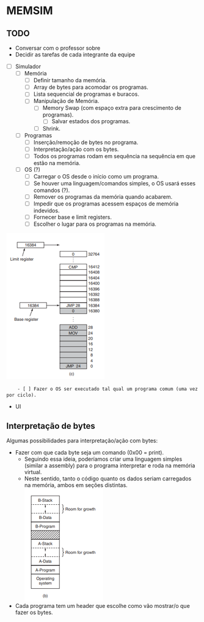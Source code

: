 # MEMSIM

## TODO
- Conversar com o professor sobre
- Decidir as tarefas de cada integrante da equipe

- [ ] Simulador
    - [ ] Memória
        - [ ] Definir tamanho da memória.
        - [ ] Array de bytes para acomodar os programas.
        - [ ] Lista sequencial de programas e buracos.
        - [ ] Manipulação de Memória.
            - [ ] Memory Swap (com espaço extra para crescimento de programas).
                - [ ] Salvar estados dos programas.
            - [ ] Shrink.
    - [ ] Programas
        - [ ] Inserção/remoção de bytes no programa.
        - [ ] Interpretação/ação com os bytes.
        - [ ] Todos os programas rodam em sequência na sequência em que estão na memória.
    - [ ] OS (?)
        - [ ] Carregar o OS desde o início como um programa.
        - [ ] Se houver uma linguagem/comandos simples, o OS usará esses comandos (?).
        - [ ] Remover os programas da memória quando acabarem.
        - [ ] Impedir que os programas acessem espaços de memória indevidos.
        - [ ] Fornecer base e limit registers.
        - [ ] Escolher o lugar para os programas na memória.

![](img/tanenbaum-base-limit.png)
        
        - [ ] Fazer o OS ser executado tal qual um programa comum (uma vez por ciclo).

- UI

## Interpretação de bytes
Algumas possibilidades para interpretação/ação com bytes:
- Fazer com que cada byte seja um comando (0x00 = print).
    - Seguindo essa ideia, poderíamos criar uma linguagem simples (similar a assembly) para o programa interpretar e roda na memória virtual.
    - Neste sentido, tanto o código quanto os dados seriam carregados na memória, ambos em seções distintas.
![](img/tanenbaum-mem-layout.png)
- Cada programa tem um header que escolhe como vão mostrar/o que fazer os bytes.